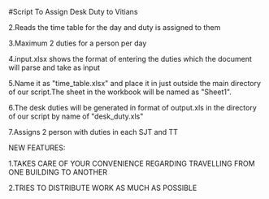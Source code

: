 #Script To Assign Desk Duty to Vitians

2.Reads the time table for the day and duty is assigned to them

3.Maximum 2 duties for a person per day

4.input.xlsx shows the format of entering the duties which the document will parse and take as input

5.Name it as "time_table.xlsx" and place it in just outside the main directory of our script.The sheet in the workbook will be named as "Sheet1".

6.The desk duties will be generated in format of output.xls in the directory of our script by name of "desk_duty.xls"

7.Assigns 2 person with duties in each SJT and TT

NEW FEATURES:

1.TAKES CARE OF YOUR CONVENIENCE REGARDING TRAVELLING FROM ONE BUILDING TO ANOTHER

2.TRIES TO DISTRIBUTE WORK AS MUCH AS POSSIBLE
